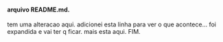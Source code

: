 <html>
<head>
<title>README.md</title>
</head> 

<body>
<h4>arquivo README.md.</h4>
tem uma alteracao aqui.
adicionei esta linha para ver o que acontece... foi expandida e vai ter q ficar.
mais esta aqui.
FIM.
</body>

</html>
